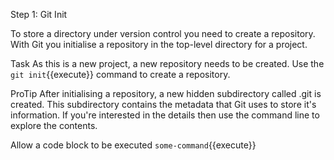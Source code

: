 Step 1: Git Init

To store a directory under version control you need to create a repository. With Git you initialise a repository in the top-level directory for a project.

Task
As this is a new project, a new repository needs to be created. Use the `git init`{{execute}} command to create a repository.

ProTip
After initialising a repository, a new hidden subdirectory called .git is created. This subdirectory contains the metadata that Git uses to store it's information. If you're interested in the details then use the command line to explore the contents.


Allow a code block to be executed `some-command`{{execute}}

